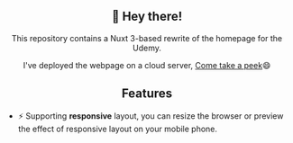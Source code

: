 
<h2 align="center">👋 Hey there!</h2>
<p align="center">This repository contains a Nuxt 3-based rewrite of the homepage for the Udemy.</p>
<p align="center">I've deployed the webpage on a cloud server, <a href="http://47.109.207.1:3333">Come take a peek</a>😄</p>

<h2 align="center">Features</h2>

- ⚡ Supporting **responsive** layout, you can resize the browser or preview the effect of responsive layout on your mobile phone.
